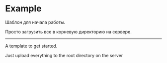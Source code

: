 # Example

Шаблон для начала работы.

Просто загрузить все в корневую директорию на сервере.


___________________________________________________________



A template to get started.

Just upload everything to the root directory on the server
